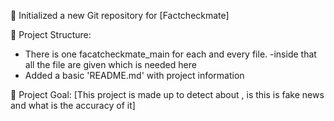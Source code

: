 🚀 Initialized a new Git repository for [Factcheckmate]

📁 Project Structure:
- There is one facatcheckmate_main for each and every file.
-inside that all the file are given which is needed here
- Added a basic 'README.md' with project information

🎯 Project Goal:
[This project is made up to detect about , is this is fake news  and what is the accuracy of it]

